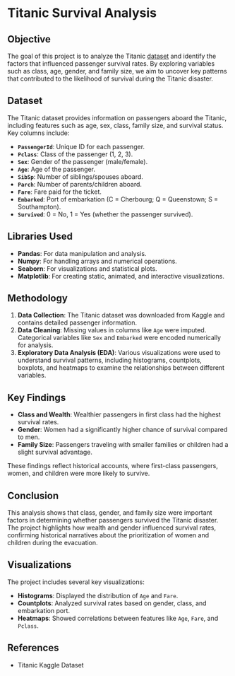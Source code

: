 # Titanic Survival Analysis

## Objective

The goal of this project is to analyze the Titanic [dataset](https://www.kaggle.com/datasets/hesh97/titanicdataset-traincsv) and identify the factors that influenced passenger survival rates. By exploring variables such as class, age, gender, and family size, we aim to uncover key patterns that contributed to the likelihood of survival during the Titanic disaster.

## Dataset

The Titanic dataset provides information on passengers aboard the Titanic, including features such as age, sex, class, family size, and survival status. Key columns include:

-   **`PassengerId`**: Unique ID for each passenger.
-   **`Pclass`**: Class of the passenger (1, 2, 3).
-   **`Sex`**: Gender of the passenger (male/female).
-   **`Age`**: Age of the passenger.
-   **`SibSp`**: Number of siblings/spouses aboard.
-   **`Parch`**: Number of parents/children aboard.
-   **`Fare`**: Fare paid for the ticket.
-   **`Embarked`**: Port of embarkation (C = Cherbourg; Q = Queenstown; S = Southampton).
-   **`Survived`**: 0 = No, 1 = Yes (whether the passenger survived).

## Libraries Used

-   **Pandas**: For data manipulation and analysis.
-   **Numpy**: For handling arrays and numerical operations.
-   **Seaborn**: For visualizations and statistical plots.
-   **Matplotlib**: For creating static, animated, and interactive visualizations.

## Methodology

1.  **Data Collection**: The Titanic dataset was downloaded from Kaggle and contains detailed passenger information.
2.  **Data Cleaning**: Missing values in columns like `Age` were imputed. Categorical variables like `Sex` and `Embarked` were encoded numerically for analysis.
3.  **Exploratory Data Analysis (EDA)**: Various visualizations were used to understand survival patterns, including histograms, countplots, boxplots, and heatmaps to examine the relationships between different variables.

## Key Findings

-   **Class and Wealth**: Wealthier passengers in first class had the highest survival rates.
-   **Gender**: Women had a significantly higher chance of survival compared to men.
-   **Family Size**: Passengers traveling with smaller families or children had a slight survival advantage.

These findings reflect historical accounts, where first-class passengers, women, and children were more likely to survive.

## Conclusion

This analysis shows that class, gender, and family size were important factors in determining whether passengers survived the Titanic disaster. The project highlights how wealth and gender influenced survival rates, confirming historical narratives about the prioritization of women and children during the evacuation.

## Visualizations

The project includes several key visualizations:

-   **Histograms**: Displayed the distribution of `Age` and `Fare`.
-   **Countplots**: Analyzed survival rates based on gender, class, and embarkation port.
-   **Heatmaps**: Showed correlations between features like `Age`, `Fare`, and `Pclass`.

## References

-   Titanic Kaggle Dataset
